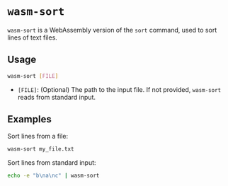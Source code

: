 # `wasm-sort`

`wasm-sort` is a WebAssembly version of the `sort` command, used to sort lines of text files.

## Usage

```bash
wasm-sort [FILE]
```

- `[FILE]`: (Optional) The path to the input file. If not provided, `wasm-sort` reads from standard input.

## Examples

Sort lines from a file:

```bash
wasm-sort my_file.txt
```

Sort lines from standard input:

```bash
echo -e "b\na\nc" | wasm-sort
```

